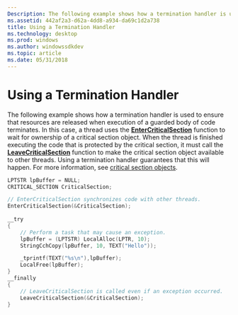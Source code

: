 ```yaml
---
Description: The following example shows how a termination handler is used to ensure that resources are released when execution of a guarded body of code terminates.
ms.assetid: 442af2a3-d62a-4dd8-a934-da69c1d2a738
title: Using a Termination Handler
ms.technology: desktop
ms.prod: windows
ms.author: windowssdkdev
ms.topic: article
ms.date: 05/31/2018
---
```


# Using a Termination Handler

The following example shows how a termination handler is used to ensure that resources are released when execution of a guarded body of code terminates. In this case, a thread uses the [**EnterCriticalSection**](https://msdn.microsoft.com/en-us/library/ms682608(v=VS.85).aspx) function to wait for ownership of a critical section object. When the thread is finished executing the code that is protected by the critical section, it must call the [**LeaveCriticalSection**](https://msdn.microsoft.com/en-us/library/ms684169(v=VS.85).aspx) function to make the critical section object available to other threads. Using a termination handler guarantees that this will happen. For more information, see [critical section objects](https://msdn.microsoft.com/en-us/library/ms682530(v=VS.85).aspx).


```C++
LPTSTR lpBuffer = NULL; 
CRITICAL_SECTION CriticalSection; 

// EnterCriticalSection synchronizes code with other threads. 
EnterCriticalSection(&CriticalSection); 
 
__try 
{ 
    // Perform a task that may cause an exception. 
    lpBuffer = (LPTSTR) LocalAlloc(LPTR, 10); 
    StringCchCopy(lpBuffer, 10, TEXT("Hello"));

    _tprintf(TEXT("%s\n"),lpBuffer); 
    LocalFree(lpBuffer); 
} 
__finally 
{ 
    // LeaveCriticalSection is called even if an exception occurred. 
    LeaveCriticalSection(&CriticalSection); 
}
```



 

 




